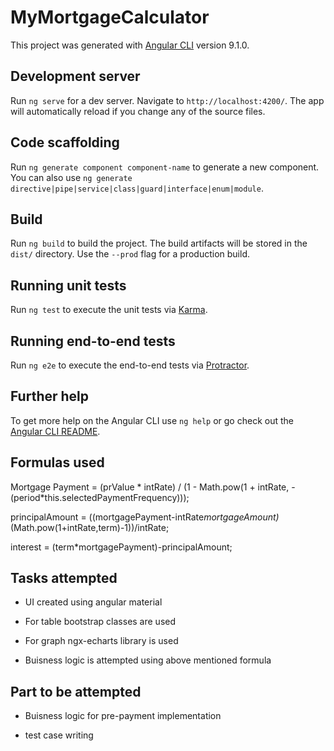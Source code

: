# MyMortgageCalculator

This project was generated with [Angular CLI](https://github.com/angular/angular-cli) version 9.1.0.

## Development server

Run `ng serve` for a dev server. Navigate to `http://localhost:4200/`. The app will automatically reload if you change any of the source files.

## Code scaffolding

Run `ng generate component component-name` to generate a new component. You can also use `ng generate directive|pipe|service|class|guard|interface|enum|module`.

## Build

Run `ng build` to build the project. The build artifacts will be stored in the `dist/` directory. Use the `--prod` flag for a production build.

## Running unit tests

Run `ng test` to execute the unit tests via [Karma](https://karma-runner.github.io).

## Running end-to-end tests

Run `ng e2e` to execute the end-to-end tests via [Protractor](http://www.protractortest.org/).

## Further help

To get more help on the Angular CLI use `ng help` or go check out the [Angular CLI README](https://github.com/angular/angular-cli/blob/master/README.md).

## Formulas used

Mortgage Payment = (prValue * intRate) / (1 - Math.pow(1 + intRate, -(period*this.selectedPaymentFrequency)));

principalAmount = ((mortgagePayment-intRate*mortgageAmount)*(Math.pow(1+intRate,term)-1))/intRate;

interest = (term\*mortgagePayment)-principalAmount;

## Tasks attempted

 - UI created using angular material

 - For table bootstrap classes are used

 - For graph ngx-echarts library is used

 - Buisness logic is attempted using above mentioned formula

## Part to be attempted

 - Buisness logic for pre-payment implementation

 - test case writing
